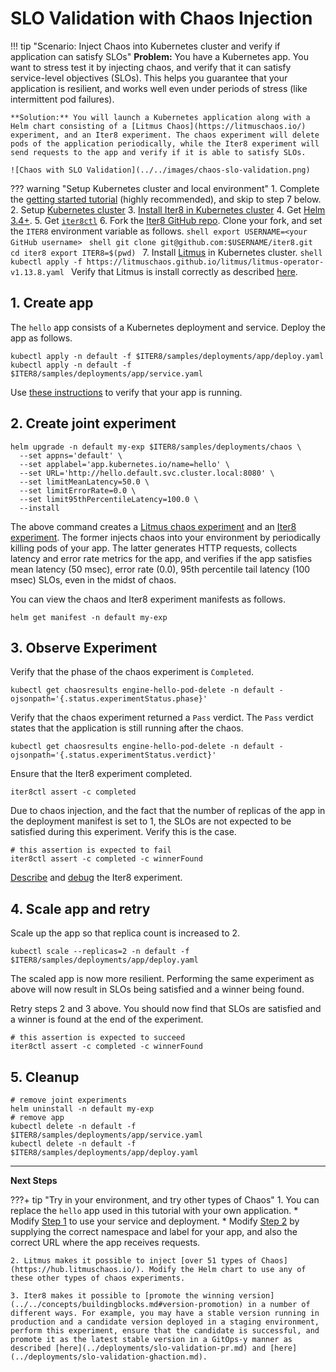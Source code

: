 # SLO Validation with Chaos Injection

!!! tip "Scenario: Inject Chaos into Kubernetes cluster and verify if application can satisfy SLOs"
    **Problem:** You have a Kubernetes app. You want to stress test it by injecting chaos, and verify that it can satisfy service-level objectives (SLOs). This helps you guarantee that your application is resilient, and works well even under periods of stress (like intermittent pod failures).

    **Solution:** You will launch a Kubernetes application along with a Helm chart consisting of a [Litmus Chaos](https://litmuschaos.io/) experiment, and an Iter8 experiment. The chaos experiment will delete pods of the application periodically, while the Iter8 experiment will send requests to the app and verify if it is able to satisfy SLOs.

    ![Chaos with SLO Validation](../../images/chaos-slo-validation.png)

??? warning "Setup Kubernetes cluster and local environment"
    1. Complete the [getting started tutorial](../../getting-started/first-experiment.md) (highly recommended), and skip to step 7 below.
    2. Setup [Kubernetes cluster](../../getting-started/setup-for-tutorials.md#local-kubernetes-cluster)
    3. [Install Iter8 in Kubernetes cluster](../../getting-started/install.md)
    4. Get [Helm 3.4+](https://helm.sh/docs/intro/install/).
    5. Get [`iter8ctl`](../../getting-started/install.md#install-iter8ctl)
    6. Fork the [Iter8 GitHub repo](https://github.com/iter8-tools/iter8). Clone your fork, and set the `ITER8` environment variable as follows.
    ```shell
    export USERNAME=<your GitHub username>
    ```
    ```shell
    git clone git@github.com:$USERNAME/iter8.git
    cd iter8
    export ITER8=$(pwd)
    ```
    7. Install [Litmus](https://litmuschaos.io/) in Kubernetes cluster.
    ```shell
    kubectl apply -f https://litmuschaos.github.io/litmus/litmus-operator-v1.13.8.yaml
    ```
    Verify that Litmus is install correctly as described [here](https://v1-docs.litmuschaos.io/docs/getstarted/#install-litmus).

## 1. Create app
The `hello` app consists of a Kubernetes deployment and service. Deploy the app as follows.

```shell
kubectl apply -n default -f $ITER8/samples/deployments/app/deploy.yaml
kubectl apply -n default -f $ITER8/samples/deployments/app/service.yaml
```

Use [these instructions](../../getting-started/first-experiment.md#1a-verify-app-is-running) to verify that your app is running.

## 2. Create joint experiment
```shell
helm upgrade -n default my-exp $ITER8/samples/deployments/chaos \
  --set appns='default' \
  --set applabel='app.kubernetes.io/name=hello' \
  --set URL='http://hello.default.svc.cluster.local:8080' \
  --set limitMeanLatency=50.0 \
  --set limitErrorRate=0.0 \
  --set limit95thPercentileLatency=100.0 \
  --install
```

The above command creates a [Litmus chaos experiment](https://litmuschaos.io/) and an [Iter8 experiment](../../concepts/whatisiter8.md#what-is-an-iter8-experiment). The former injects chaos into your environment by periodically killing pods of your app. The latter generates HTTP requests, collects latency and error rate metrics for the app, and verifies if the app satisfies mean latency (50 msec), error rate (0.0), 95th percentile tail latency (100 msec) SLOs, even in the midst of chaos.

You can view the chaos and Iter8 experiment manifests as follows.
```shell
helm get manifest -n default my-exp
```

## 3. Observe Experiment
Verify that the phase of the chaos experiment is `Completed`.
```shell
kubectl get chaosresults engine-hello-pod-delete -n default -ojsonpath='{.status.experimentStatus.phase}'
```

Verify that the chaos experiment returned a `Pass` verdict. The `Pass` verdict states that the application is still running after the chaos.
```shell
kubectl get chaosresults engine-hello-pod-delete -n default -ojsonpath='{.status.experimentStatus.verdict}'
```

Ensure that the Iter8 experiment completed.
```shell
iter8ctl assert -c completed
```

Due to chaos injection, and the fact that the number of replicas of the app in the deployment manifest is set to 1, the SLOs are not expected to be satisfied during this experiment. Verify this is the case.
```shell
# this assertion is expected to fail
iter8ctl assert -c completed -c winnerFound
```

[Describe](../../getting-started/first-experiment.md#3b-describe-results) and [debug](../../getting-started/first-experiment.md#3c-debug) the Iter8 experiment.

## 4. Scale app and retry
Scale up the app so that replica count is increased to 2. 
```shell
kubectl scale --replicas=2 -n default -f $ITER8/samples/deployments/app/deploy.yaml
```

The scaled app is now more resilient. Performing the same experiment as above will now result in SLOs being satisfied and a winner being found.

Retry steps 2 and 3 above. You should now find that SLOs are satisfied and a winner is found at the end of the experiment.

```shell
# this assertion is expected to succeed
iter8ctl assert -c completed -c winnerFound
```

## 5. Cleanup
```shell
# remove joint experiments
helm uninstall -n default my-exp
# remove app
kubectl delete -n default -f $ITER8/samples/deployments/app/service.yaml
kubectl delete -n default -f $ITER8/samples/deployments/app/deploy.yaml
```

***

**Next Steps**

???+ tip "Try in your environment, and try other types of Chaos"
    1. You can replace the `hello` app used in this tutorial with your own application. 
        * Modify [Step 1](#1-create-app) to use your service and deployment. 
        * Modify [Step 2](#2-create-joint-experiment) by supplying the correct namespace and label for your app, and also the correct URL where the app receives requests.

    2. Litmus makes it possible to inject [over 51 types of Chaos](https://hub.litmuschaos.io/). Modify the Helm chart to use any of these other types of chaos experiments.

    3. Iter8 makes it possible to [promote the winning version](../../concepts/buildingblocks.md#version-promotion) in a number of different ways. For example, you may have a stable version running in production and a candidate version deployed in a staging environment, perform this experiment, ensure that the candidate is successful, and promote it as the latest stable version in a GitOps-y manner as described [here](../deployments/slo-validation-pr.md) and [here](../deployments/slo-validation-ghaction.md).
